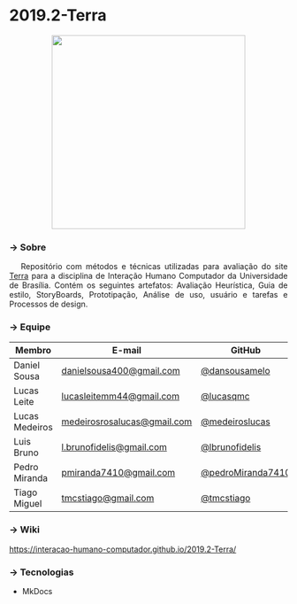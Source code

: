 # 2019.2-Terra
<p align="center">
    <a href="https://www.terra.com.br/"><img width="350" src="http://logok.org/wp-content/uploads/2015/02/Terra-logo-880x660.png"></img></a>
</p>

### → Sobre
<p align="justify">&emsp;
    Repositório com métodos e técnicas utilizadas para avaliação do site <a href="https://www.terra.com.br/">Terra</a> para a disciplina de Interação Humano Computador da Universidade de Brasília. Contém os seguintes artefatos: Avaliação Heurística, Guia de estilo, StoryBoards, Prototipação, Análise de uso, usuário e tarefas e Processos de design. 
</p>

### → Equipe

| Membro         | E-mail                      | GitHub                                                   |
| -------------- | --------------------------- | -------------------------------------------------------- |
| Daniel Sousa   | danielsousa400@gmail.com    | [@dansousamelo](https://github.com/dansousamelo)         |
| Lucas Leite    | lucasleitemm44@gmail.com    | [@lucasqmc](https://github.com/lucasqmc)                 |
| Lucas Medeiros | medeirosrosalucas@gmail.com | [@medeiroslucas](https://github.com/medeiroslucas)       |
| Luis Bruno     | l.brunofidelis@gmail.com    | [@lbrunofidelis](https://github.com/lbrunofidelis)       |
| Pedro Miranda  | pmiranda7410@gmail.com      | [@pedroMiranda7410](https://github.com/pedroMiranda7410) |
| Tiago Miguel   | tmcstiago@gmail.com         | [@tmcstiago](https://github.com/tmcstiago)               |


### → Wiki
https://interacao-humano-computador.github.io/2019.2-Terra/


### → Tecnologias
* MkDocs
  